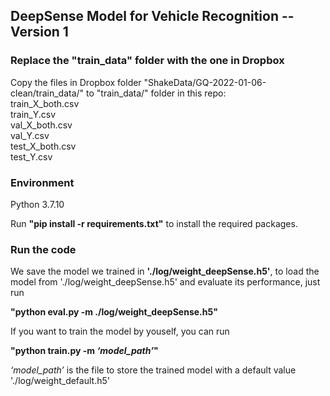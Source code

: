 ## DeepSense Model for Vehicle Recognition -- Version 1
### Replace the "train_data" folder with the one in Dropbox
Copy the files in Dropbox folder "ShakeData/GQ-2022-01-06-clean/train_data/" to "train_data/" folder in this repo:  
train_X_both.csv  
train_Y.csv  
val_X_both.csv  
val_Y.csv  
test_X_both.csv  
test_Y.csv       

### Environment
Python 3.7.10

Run **"pip install -r requirements.txt"** to install the required packages.

### Run the code
We save the model we trained in **'./log/weight_deepSense.h5'**, to load the model from './log/weight_deepSense.h5' and evaluate its performance, just run

**"python eval.py -m ./log/weight_deepSense.h5"**

If you want to train the model by youself, you can run

**"python train.py -m *‘model_path’*"**

*‘model_path’* is the file to store the trained model with a default value './log/weight_default.h5'
